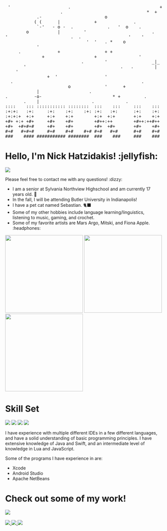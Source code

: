 <pre>
 '                      .                                  +    .      o                                     
                     .                                *  +                                                   
            .-                        o                       .            '   *                       *     
           ( (      |             +              .                     .         * +         .               
            `-'   - o -  .             .   '  o    .                       '            '         +          
        o           |         '                         .            ~~+                        *       .     
'                        .  .                  '    '           .                +    ~~+     +               
                               '  '   . *    o                '                                      o  +     
            '                                                                  '       '                      
     .              +                 + +                    . *                                    .        o
              +                   +                '             o             .    +                        
                             .        '                 _|_                                      .            
       '                                    .   .        |         +          o +    |    _|_                 
    '                                                        o                      -o-    |     .            
                +  '                  '                                              |                        
  .                                                 .                 '                               o       
                        o             '      +              '               |             '                _|_
            |                   .                               +         --o--                       |     | 
.          -o-                           * +         .            o         |    .  .               - o -     
       .    |                    .            .                                        ' .  .         |    '  
::::    ::: ::::::::::: ::::::::  :::    :::     :::    :::     ::: ::::::::::: :::::::::
:+:+:   :+:     :+:    :+:    :+: :+:   :+:      :+:    :+:   :+: :+:   :+:          :+: 
:+:+:+  +:+     +:+    +:+        +:+  +:+       +:+    +:+  +:+   +:+  +:+         +:+  
+#+ +:+ +#+     +#+    +#+        +#++:++        +#++:++#++ +#++:++#++: +#+        +#+   
+#+  +#+#+#     +#+    +#+        +#+  +#+       +#+    +#+ +#+     +#+ +#+       +#+    
#+#   #+#+#     #+#    #+#    #+# #+#   #+#      #+#    #+# #+#     #+# #+#      #+#     
###    #### ########### ########  ###    ###     ###    ### ###     ### ###     #########
</pre>

<!-- ABOUT ME -->
<h1>Hello, I'm Nick Hatzidakis! :jellyfish:</h1>
<a target="_blank" href="mailto:nickhatzidakis@icloud.com"><img src="https://img.shields.io/badge/-nickhatzidakis@icloud.com-D14836?style=flat&logo=Gmail&logoColor=white"/></a>
<p>Please feel free to contact me with any questions! :dizzy:</p>
<div>
  <ul>
    <li>I am a senior at Sylvania Northview Highschool and am currently 17 years old. 🌱</li>
    <li>In the fall, I will be attending Butler University in Indianapolis!</li>
    <li>I have a pet cat named Sebastian. 🐈‍⬛ </li>
    <li>Some of my other hobbies include language learning/linguistics, listening to music, gaming, and crochet.</li>
    <li>Some of my favorite artists are Mars Argo, Mitski, and Fiona Apple. :headphones:</li>
  </ul>
  <img src="https://github.com/user-attachments/assets/a9d493df-35a6-44bb-8d83-9830c870e569" width=250>
  <img src="https://github.com/user-attachments/assets/84a054c6-906b-41fe-8f6a-8668386128ea" width=250>
  <img src="https://github.com/user-attachments/assets/311ff8bd-4328-4026-9018-fe65e4da966d" width=250>
</div>

<!-- SKILL SET -->
<h1>Skill Set</h1>
<div align="left">
  <img src="https://img.shields.io/badge/Swift-F05138?style=flat&logo=swift&logoColor=white"/>
  <img src="https://img.shields.io/badge/Java-ED8B00?style=flat&logo=openjdk&logoColor=white"/>
  <img src="https://img.shields.io/badge/Lua-2C2D72?style=flat&logo=lua&logoColor=white"/>
  <img src="https://img.shields.io/badge/JavaScript-323330?style=flat&logo=javascript&logoColor=F7DF1E"/>
</div>
<p>I have experience with multiple different IDEs in a few different languages, and have a solid understanding of basic programming principles. I have extensive knowledge of Java and Swift, and an intermediate level of knowledge in Lua and JavaScript.</p>
<p>Some of the programs I have experience in are:</p>
<ul>
  <li>Xcode</li>
  <li>Android Studio</li>
  <li>Apache NetBeans</li>
</ul>

<!-- FEATURES PROJECTS -->
<h1>Check out some of my work!</h1>

<div id="stats">
 <img src="https://github-readme-stats.vercel.app/api/top-langs/?username=nickhatzz&layout=donut&theme=tokyonight"/>
</div>
<br>
<div id="readmecards">
  <a href="https://github.com/nickhatzz/lipu-lipu">
     <img src="https://github-readme-stats.vercel.app/api/pin/?username=nickhatzz&repo=lipu-lipu&theme=tokyonight&show_owner=true"/>
  </a>
 <a href="https://github.com/nickhatzz/Wordel">
     <img src="https://github-readme-stats.vercel.app/api/pin/?username=nickhatzz&repo=Wordel&theme=tokyonight&show_owner=true"/>
  </a>
 <a href="https://github.com/nickhatzz/RockPaperScissors">
     <img src="https://github-readme-stats.vercel.app/api/pin/?username=nickhatzz&repo=RockPaperScissors&theme=tokyonight&show_owner=true"/>
  </a>
</div>
